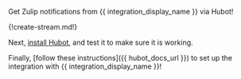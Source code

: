 Get Zulip notifications from {{ integration_display_name }} via Hubot!

{!create-stream.md!}

Next, [install Hubot](hubot), and test it to make sure it is working.

Finally, [follow these instructions]({{ hubot_docs_url }}) to set up
the integration with {{ integration_display_name }}!
